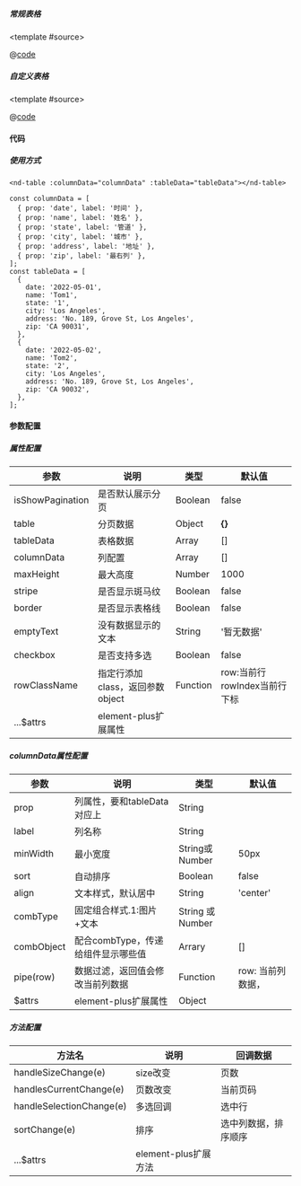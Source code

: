 ##### 常规表格


<common-code-format>

  <template #source>
    <PC-ndTable-ndTableDefault></PC-ndTable-ndTableDefault>
  </template>

  @[code](../.vuepress/components/PC/ndTable/ndTableDefault.vue)

</common-code-format>


##### 自定义表格

<common-code-format>

  <template #source>
    <PC-ndTable-ndTable></PC-ndTable-ndTable>
  </template>

  @[code](../.vuepress/components/PC/ndTable/ndTable.vue)

</common-code-format>

#### 代码

##### 使用方式
```
<nd-table :columnData="columnData" :tableData="tableData"></nd-table>
```
```
const columnData = [
  { prop: 'date', label: '时间' },
  { prop: 'name', label: '姓名' },
  { prop: 'state', label: '管道' },
  { prop: 'city', label: '城市' },
  { prop: 'address', label: '地址' },
  { prop: 'zip', label: '最右列' },
];
const tableData = [
  {
    date: '2022-05-01',
    name: 'Tom1',
    state: '1',
    city: 'Los Angeles',
    address: 'No. 189, Grove St, Los Angeles',
    zip: 'CA 90031',
  },
  {
    date: '2022-05-02',
    name: 'Tom2',
    state: '2',
    city: 'Los Angeles',
    address: 'No. 189, Grove St, Los Angeles',
    zip: 'CA 90032',
  },
];
```

#### 参数配置

##### 属性配置

| 参数               | 说明                 | 类型      | 默认值       |
| -------------------- | ---------------------- | ----------- | -------------- |
| isShowPagination | 是否默认展示分页     | Boolean | false      |
| table            | 分页数据             | Object  | **{}**     |
| tableData        | 表格数据           | Array   | []         |
| columnData       | 列配置             | Array   | []           |
| maxHeight        | 最大高度           | Number  | 1000         |
| stripe           | 是否显示斑马纹     | Boolean | false        |
| border           | 是否显示表格线       | Boolean | false        |
| emptyText        | 没有数据显示的文本   | String  | '暂无数据' |
| checkbox         | 是否支持多选         | Boolean | false        |
| rowClassName         | 指定行添加class，返回参数object         | Function |   row:当前行 rowIndex当前行下标      |
| ...$attrs          | element-plus扩展属性 |           |              |

##### columnData属性配置

| 参数       | 说明                        | 类型                | 默认值     |
| ------------ | ----------------------------- | --------------------- | ------------ |
| prop     | 列属性，要和tableData对应上 | String            |            |
| label    | 列名称                      | String            |            |
| minWidth | 最小宽度                    | String或 Number | 50px       |
| sort     | 自动排序                    | Boolean           | false      |
| align    | 文本样式，默认居中          | String            | 'center' |
| combType    | 固定组合样式.1:图片+文本          | String 或 Number           |  |
| combObject    | 配合combType，传递给组件显示哪些值        | Arrary           | [] |
| pipe(row)    | 数据过滤，返回值会修改当前列数据          | Function           | row: 当前列数据， |
| $attrs   | element-plus扩展属性        | Object            |            |

##### 方法配置

| 方法名                     | 说明                 | 回调数据             |
| ---------------------------- | ---------------------- | ---------------------- |
| handleSizeChange(e)      | size改变             | 页数                 |
| handlesCurrentChange(e)  | 页数改变             | 当前页码             |
| handleSelectionChange(e) | 多选回调             | 选中行               |
| sortChange(e)            | 排序                 | 选中列数据，排序顺序 |
| ...$attrs                  | element-plus扩展方法 |                      |

